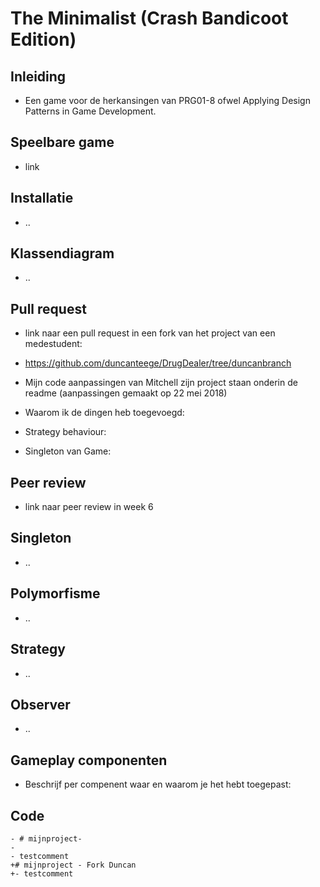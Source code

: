 # The Minimalist (Crash Bandicoot Edition)

## Inleiding
- Een game voor de herkansingen van PRG01-8 ofwel Applying Design Patterns in Game Development. 

## Speelbare game
- link

## Installatie
- ..

## Klassendiagram
- ..

## Pull request
- link naar een pull request in een fork van het project van een medestudent: 
- https://github.com/duncanteege/DrugDealer/tree/duncanbranch
- Mijn code aanpassingen van Mitchell zijn project staan onderin de readme (aanpassingen gemaakt op 22 mei 2018)

- Waarom ik de dingen heb toegevoegd:
- Strategy behaviour:
- Singleton van Game:

## Peer review
- link naar peer review in week 6

## Singleton
- ..

## Polymorfisme
- ..

## Strategy
- ..

## Observer
- ..

## Gameplay componenten
- Beschrijf per compenent waar en waarom je het hebt toegepast:




## Code
```
- # mijnproject-
-
- testcomment
+# mijnproject - Fork Duncan
+- testcomment
```